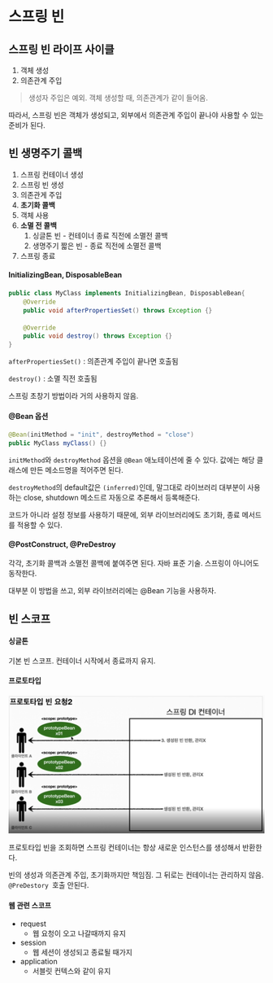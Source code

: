 # 스프링 빈

## 스프링 빈 라이프 사이클
1. 객체 생성
2. 의존관계 주입

>생성자 주입은 예외. 객체 생성할 때, 의존관계가 같이 들어옴.  

따라서, 스프링 빈은 객체가 생성되고, 외부에서 의존관계 주입이 끝나야 사용할 수 있는 준비가 된다.

## 빈 생명주기 콜백
1. 스프링 컨테이너 생성
2. 스프링 빈 생성
3. 의존관게 주입
4. **초기화 콜백**
5. 객체 사용
6. **소멸 전 콜백**
   1. 싱글톤 빈 - 컨테이너 종료 직전에 소멸전 콜백
   2. 생명주기 짧은 빈 - 종료 직전에 소멸전 콜백
7. 스프링 종료


#### InitializingBean, DisposableBean
~~~java
public class MyClass implements InitializingBean, DisposableBean{
    @Override
    public void afterPropertiesSet() throws Exception {}

    @Override
    public void destroy() throws Exception {}
}
~~~
`afterPropertiesSet()` : 의존관계 주입이 끝나면 호출됨

`destroy()` : 소멸 직전 호출됨

스프링 초창기 방법이라 거의 사용하지 않음.

#### @Bean 옵션 
~~~java
@Bean(initMethod = "init", destroyMethod = "close")
public MyClass myClass() {}
~~~
`initMethod`와 `destroyMethod` 옵션을 `@Bean` 애노테이션에 줄 수 있다. 값에는 해당 클래스에 만든 메소드명을 적어주면 된다.

`destroyMethod`의 default값은 `(inferred)`인데,
말그대로 라이브러리 대부분이 사용하는 close, shutdown 메소드르 자동으로 추론해서 등록해준다.

코드가 아니라 설정 정보를 사용하기 때문에, 외부 라이브러리에도 초기화, 종료 메서드를 적용할 수 있다.

#### @PostConstruct, @PreDestroy
각각, 초기화 콜백과 소멸전 콜백에 붙여주면 된다.
자바 표준 기술. 
스프링이 아니어도 동작한다.

대부분 이 방법을 쓰고, 외부 라이브러리에는 @Bean 기능을 사용하자.

## 빈 스코프

#### 싱글톤
기본 빈 스코프. 컨테이너 시작에서 종료까지 유지.

#### 프로토타입
![prototypebean](../../images/Spring/prototypeBean.png)

프로토타입 빈을 조회하면 스프링 컨테이너는 항상 새로운 인스턴스를 생성해서 반환한다.

빈의 생성과 의존관계 주입, 초기화까지만 책임짐.
그 뒤로는 컨테이너는 관리하지 않음. `@PreDestory `호출 안된다.





#### 웹 관련 스코프
* request
  * 웹 요청이 오고 나갈때까지 유지
* session
  * 웹 세션이 생성되고 종료될 때가지
* application
  * 서블릿 컨텍스와 같이 유지
